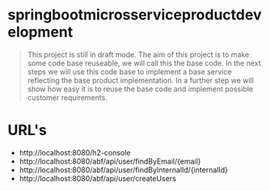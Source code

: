 # springbootmicrosserviceproductdevelopment
>This project is still in draft mode. The aim of this project is to make some code base reuseable, we will call this the base code. In the next steps we will use this code base to implement a base service reflecting the base product implementation. In a further step we will show how easy it is to reuse the base code and implement possible customer requirements.


# URL's
- http://localhost:8080/h2-console
- http://localhost:8080/abf/api/user/findByEmail/{email}
- http://localhost:8080/abf/api/user/findByInternalId/{internalId}
- http://localhost:8080/abf/api/user/createUsers
